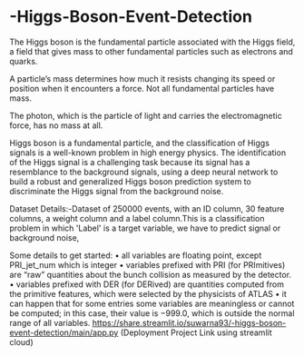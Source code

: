 # -Higgs-Boson-Event-Detection
The Higgs boson is the fundamental particle associated with the Higgs field, a field that gives mass to other 
fundamental particles such as electrons and quarks. 

A particle’s mass determines how much it resists changing its speed or position when it encounters a force. Not all fundamental 
particles have mass. 

The photon, which is the particle of light and carries the electromagnetic force, has no mass at all.
      
Higgs boson is a fundamental particle, and the classification of Higgs signals is a well-known problem in high energy physics. 
The identification of the Higgs signal is a challenging task because its signal has a resemblance to the background signals,
using a deep neural network to build a robust and generalized Higgs boson prediction system to discriminate the Higgs signal from the background noise.


Dataset Details:-Dataset of 250000 events, with an ID column, 30 feature columns, a weight column and a label column.This is a classification problem in which 'Label' is a target variable, we have to predict signal or background noise, 


Some details to get started:
• all variables are floating point, except PRI_jet_num which is integer
• variables prefixed with PRI (for PRImitives) are “raw” quantities about the bunch collision as 
measured by the detector.
• variables prefixed with DER (for DERived) are quantities computed from the primitive features, 
which were selected by the physicists of ATLAS
• it can happen that for some entries some variables are meaningless or cannot be computed; in
this case, their value is −999.0, which is outside the normal range of all variables.
https://share.streamlit.io/suwarna93/-higgs-boson-event-detection/main/app.py (Deployment Project Link using streamlit cloud)
